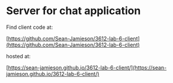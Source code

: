 # Server for chat application

Find client code at:

[https://github.com/Sean-Jamieson/3612-lab-6-client](https://github.com/Sean-Jamieson/3612-lab-6-client)

hosted at:

[https://sean-jamieson.github.io/3612-lab-6-client/](https://sean-jamieson.github.io/3612-lab-6-client/)
